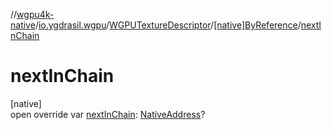 //[wgpu4k-native](../../../../index.md)/[io.ygdrasil.wgpu](../../index.md)/[WGPUTextureDescriptor](../index.md)/[[native]ByReference](index.md)/[nextInChain](next-in-chain.md)

# nextInChain

[native]\
open override var [nextInChain](next-in-chain.md): [NativeAddress](../../../ffi/-native-address/index.md)?
